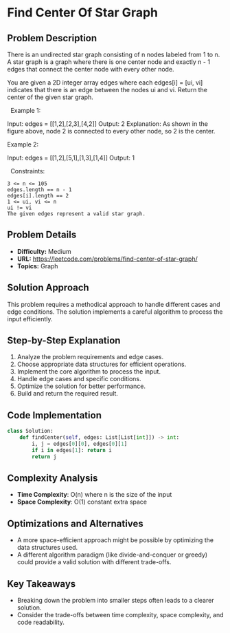 # Find Center Of Star Graph

## Problem Description

There is an undirected star graph consisting of n nodes labeled from 1 to n. A star graph is a graph where there is one center node and exactly n - 1 edges that connect the center node with every other node.

You are given a 2D integer array edges where each edges[i] = [ui, vi] indicates that there is an edge between the nodes ui and vi. Return the center of the given star graph.

 
Example 1:


Input: edges = [[1,2],[2,3],[4,2]]
Output: 2
Explanation: As shown in the figure above, node 2 is connected to every other node, so 2 is the center.


Example 2:


Input: edges = [[1,2],[5,1],[1,3],[1,4]]
Output: 1


 
Constraints:


	3 <= n <= 105
	edges.length == n - 1
	edges[i].length == 2
	1 <= ui, vi <= n
	ui != vi
	The given edges represent a valid star graph.

## Problem Details

- **Difficulty:** Medium
- **URL:** https://leetcode.com/problems/find-center-of-star-graph/
- **Topics:** Graph

## Solution Approach

This problem requires a methodical approach to handle different cases and edge conditions. The solution implements a careful algorithm to process the input efficiently.

## Step-by-Step Explanation

1. Analyze the problem requirements and edge cases.
2. Choose appropriate data structures for efficient operations.
3. Implement the core algorithm to process the input.
4. Handle edge cases and specific conditions.
5. Optimize the solution for better performance.
6. Build and return the required result.

## Code Implementation

```python
class Solution:
    def findCenter(self, edges: List[List[int]]) -> int:
        i, j = edges[0][0], edges[0][1]
        if i in edges[1]: return i
        return j
```

## Complexity Analysis

- **Time Complexity**: O(n) where n is the size of the input
- **Space Complexity**: O(1) constant extra space

## Optimizations and Alternatives

- A more space-efficient approach might be possible by optimizing the data structures used.
- A different algorithm paradigm (like divide-and-conquer or greedy) could provide a valid solution with different trade-offs.


## Key Takeaways

- Breaking down the problem into smaller steps often leads to a clearer solution.
- Consider the trade-offs between time complexity, space complexity, and code readability.

